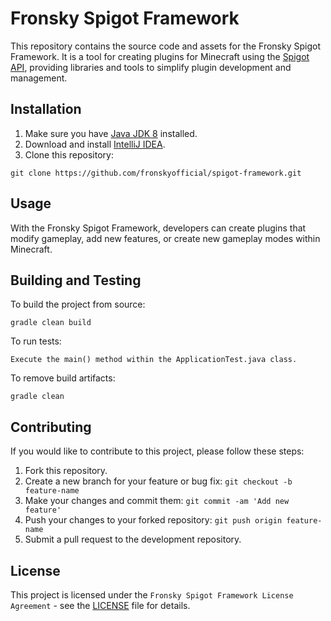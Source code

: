 # Fronsky Spigot Framework

This repository contains the source code and assets for the Fronsky Spigot Framework. It is a tool for creating plugins for Minecraft using the [Spigot API](https://www.spigotmc.org/wiki/spigot-plugin-development/), providing libraries and tools to simplify plugin development and management.

## Installation

1. Make sure you have [Java JDK 8](https://www.oracle.com/technetwork/java/javase/downloads/jdk8-downloads-2133151.html) installed.
2. Download and install [IntelliJ IDEA](https://www.jetbrains.com/idea/download/).
3. Clone this repository:
```shell
git clone https://github.com/fronskyofficial/spigot-framework.git
```

## Usage

With the Fronsky Spigot Framework, developers can create plugins that modify gameplay, add new features, or create new gameplay modes within Minecraft.

## Building and Testing

To build the project from source:

```shell
gradle clean build
```

To run tests:

```text
Execute the main() method within the ApplicationTest.java class.
```

To remove build artifacts:

```shell
gradle clean
```

## Contributing

If you would like to contribute to this project, please follow these steps:

1. Fork this repository.
2. Create a new branch for your feature or bug fix: `git checkout -b feature-name`
3. Make your changes and commit them: `git commit -am 'Add new feature'`
4. Push your changes to your forked repository: `git push origin feature-name`
5. Submit a pull request to the development repository.

## License

This project is licensed under the `Fronsky Spigot Framework License Agreement` - see the [LICENSE](/LICENSE) file for details.
